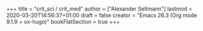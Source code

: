 +++
title = "crit_sci / crit_med"
author = ["Alexander Seltmann"]
lastmod = 2020-03-20T14:56:37+01:00
draft = false
creator = "Emacs 26.3 (Org mode 9.1.9 + ox-hugo)"
bookFlatSection = true
+++
